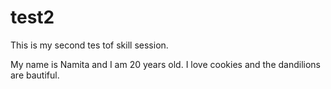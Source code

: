 # test2
This is my second tes tof skill session.


<p> My name is Namita and I am 20 years old. I love cookies and the dandilions are bautiful. <b> <p>
